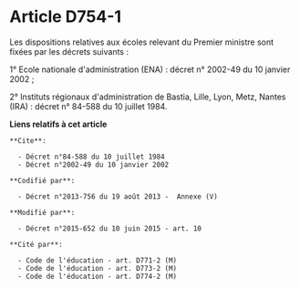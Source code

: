 # Article D754-1

Les dispositions relatives aux écoles relevant du Premier ministre sont fixées par les décrets suivants :

1° Ecole nationale d'administration (ENA) : décret n° 2002-49 du 10 janvier 2002 ;

2° Instituts régionaux d'administration de Bastia, Lille, Lyon, Metz, Nantes (IRA) : décret n° 84-588 du 10 juillet 1984.

**Liens relatifs à cet article**

	**Cite**:

	  - Décret n°84-588 du 10 juillet 1984
	  - Décret n°2002-49 du 10 janvier 2002

	**Codifié par**:

	  - Décret n°2013-756 du 19 août 2013 -  Annexe (V)

	**Modifié par**:

	  - Décret n°2015-652 du 10 juin 2015 - art. 10

	**Cité par**:

	  - Code de l'éducation - art. D771-2 (M)
	  - Code de l'éducation - art. D773-2 (M)
	  - Code de l'éducation - art. D774-2 (M)
